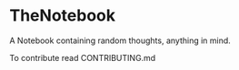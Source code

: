 # TheNotebook

A Notebook containing random thoughts, anything in mind.

To contribute read CONTRIBUTING.md
